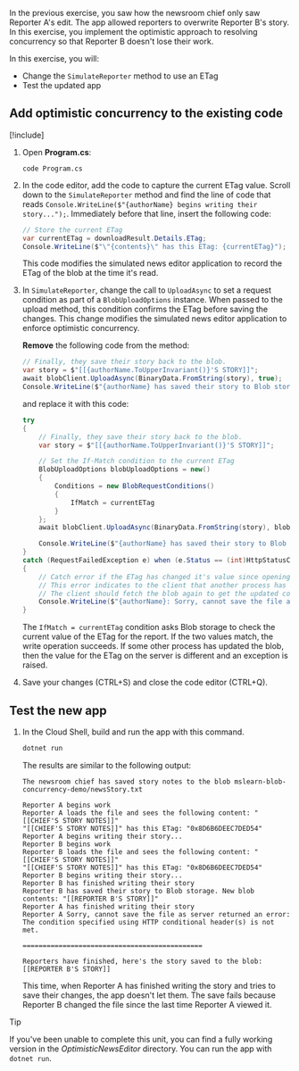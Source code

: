﻿In the previous exercise, you saw how the newsroom chief only saw Reporter A's edit. The app allowed reporters to overwrite Reporter B's story. In this exercise, you implement the optimistic approach to resolving concurrency so that Reporter B doesn't lose their work.

In this exercise, you will:

- Change the `SimulateReporter` method to use an ETag
- Test the updated app

## Add optimistic concurrency to the existing code

[!include[](../../../includes/azure-cloudshell-copy-paste-tip.md)]

1. Open **Program.cs**:

    ```console
    code Program.cs
    ```

1. In the code editor, add the code to capture the current ETag value. Scroll down to the `SimulateReporter` method and find the line of code that reads `Console.WriteLine($"{authorName} begins writing their story...");`. Immediately before that line, insert the following code:

    ```csharp
    // Store the current ETag
    var currentETag = downloadResult.Details.ETag;
    Console.WriteLine($"\"{contents}\" has this ETag: {currentETag}");
    ```

    This code modifies the simulated news editor application to record the ETag of the blob at the time it's read.

1. In `SimulateReporter`, change the call to `UploadAsync` to set a request condition as part of a `BlobUploadOptions` instance. When passed to the upload method, this condition confirms the ETag before saving the changes. This change modifies the simulated news editor application to enforce optimistic concurrency.

    **Remove** the following code from the method:

    ```csharp
    // Finally, they save their story back to the blob.
    var story = $"[[{authorName.ToUpperInvariant()}'S STORY]]";
    await blobClient.UploadAsync(BinaryData.FromString(story), true);
    Console.WriteLine($"{authorName} has saved their story to Blob storage. New blob contents: \"{story}\"");
    ```

    and replace it with this code:

    ```csharp
    try 
    {
        // Finally, they save their story back to the blob.
        var story = $"[[{authorName.ToUpperInvariant()}'S STORY]]";

        // Set the If-Match condition to the current ETag
        BlobUploadOptions blobUploadOptions = new()
        {
            Conditions = new BlobRequestConditions()
            {
                IfMatch = currentETag
            }
        };
        await blobClient.UploadAsync(BinaryData.FromString(story), blobUploadOptions);

        Console.WriteLine($"{authorName} has saved their story to Blob storage. New blob contents: \"{story}\"");
    }
    catch (RequestFailedException e) when (e.Status == (int)HttpStatusCode.PreconditionFailed)
    {
        // Catch error if the ETag has changed it's value since opening the file
        // This error indicates to the client that another process has updated the blob since the client first retrieved it.
        // The client should fetch the blob again to get the updated content and properties.
        Console.WriteLine($"{authorName}: Sorry, cannot save the file as server returned an error: {e.Message}");
    }
    ```

    The `IfMatch = currentETag` condition asks Blob storage to check the current value of the ETag for the report. If the two values match, the write operation succeeds. If some other process has updated the blob, then the value for the ETag on the server is different and an exception is raised.

1. Save your changes (CTRL+S) and close the code editor (CTRL+Q).

## Test the new app

1. In the Cloud Shell, build and run the app with this command.

    ```bash
    dotnet run
    ```

    The results are similar to the following output:

    ```console
    The newsroom chief has saved story notes to the blob mslearn-blob-concurrency-demo/newsStory.txt

    Reporter A begins work
    Reporter A loads the file and sees the following content: "[[CHIEF'S STORY NOTES]]"
    "[[CHIEF'S STORY NOTES]]" has this ETag: "0x8D6B6DEEC7DED54"
    Reporter A begins writing their story...
    Reporter B begins work
    Reporter B loads the file and sees the following content: "[[CHIEF'S STORY NOTES]]"
    "[[CHIEF'S STORY NOTES]]" has this ETag: "0x8D6B6DEEC7DED54"
    Reporter B begins writing their story...
    Reporter B has finished writing their story
    Reporter B has saved their story to Blob storage. New blob contents: "[[REPORTER B'S STORY]]"
    Reporter A has finished writing their story
    Reporter A Sorry, cannot save the file as server returned an error: The condition specified using HTTP conditional header(s) is not met.

    =============================================

    Reporters have finished, here's the story saved to the blob:
    [[REPORTER B'S STORY]]
    ```

    This time, when Reporter A has finished writing the story and tries to save their changes, the app doesn't let them. The save fails because Reporter B changed the file since the last time Reporter A viewed it.

> [!TIP]
> If you've been unable to complete this unit, you can find a fully working version in the *OptimisticNewsEditor* directory. You can run the app with `dotnet run`.
